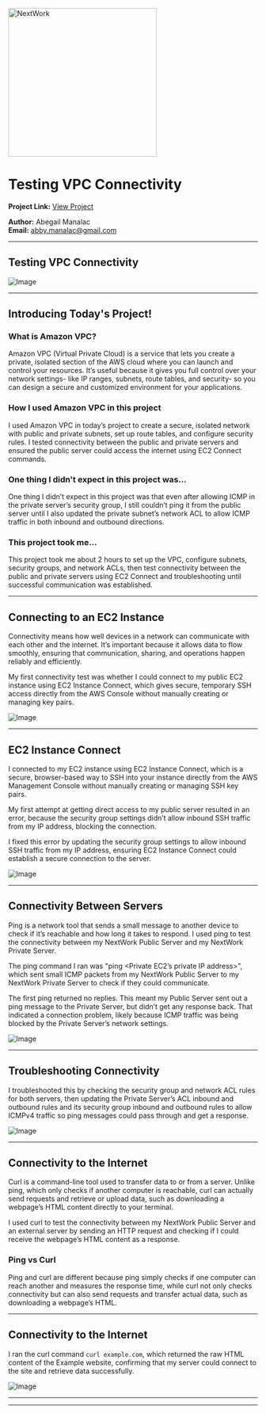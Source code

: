 <img src="https://cdn.prod.website-files.com/677c400686e724409a5a7409/6790ad949cf622dc8dcd9fe4_nextwork-logo-leather.svg" alt="NextWork" width="300" />

# Testing VPC Connectivity

**Project Link:** [View Project](http://learn.nextwork.org/projects/aws-networks-connectivity)

**Author:** Abegail Manalac  
**Email:** abby.manalac@gmail.com

---

## Testing VPC Connectivity

![Image](http://learn.nextwork.org/excited_gray_zealous_miracle_fruit/uploads/aws-networks-connectivity_8ee57662)

---

## Introducing Today's Project!

### What is Amazon VPC?

Amazon VPC (Virtual Private Cloud) is a service that lets you create a private, isolated section of the AWS cloud where you can launch and control your resources. It’s useful because it gives you full control over your network settings- like IP ranges, subnets, route tables, and security- so you can design a secure and customized environment for your applications.


### How I used Amazon VPC in this project

I used Amazon VPC in today’s project to create a secure, isolated network with public and private subnets, set up route tables, and configure security rules. I tested connectivity between the public and private servers and ensured the public server could access the internet using EC2 Connect commands.

### One thing I didn't expect in this project was...

One thing I didn’t expect in this project was that even after allowing ICMP in the private server’s security group, I still couldn’t ping it from the public server until I also updated the private subnet’s network ACL to allow ICMP traffic in both inbound and outbound directions.

### This project took me...

This project took me about 2 hours to set up the VPC, configure subnets, security groups, and network ACLs, then test connectivity between the public and private servers using EC2 Connect and troubleshooting until successful communication was established.

---

## Connecting to an EC2 Instance

Connectivity means how well devices in a network can communicate with each other and the internet. It’s important because it allows data to flow smoothly, ensuring that communication, sharing, and operations happen reliably and efficiently.

My first connectivity test was whether I could connect to my public EC2 instance using EC2 Instance Connect, which gives secure, temporary SSH access directly from the AWS Console without manually creating or managing key pairs.

![Image](http://learn.nextwork.org/excited_gray_zealous_miracle_fruit/uploads/aws-networks-connectivity_88727bef)

---

## EC2 Instance Connect

I connected to my EC2 instance using EC2 Instance Connect, which is a secure, browser-based way to SSH into your instance directly from the AWS Management Console without manually creating or managing SSH key pairs.

My first attempt at getting direct access to my public server resulted in an error, because the security group settings didn’t allow inbound SSH traffic from my IP address, blocking the connection.

I fixed this error by updating the security group settings to allow inbound SSH traffic from my IP address, ensuring EC2 Instance Connect could establish a secure connection to the server.

![Image](http://learn.nextwork.org/excited_gray_zealous_miracle_fruit/uploads/aws-networks-connectivity_1cbb1b88)

---

## Connectivity Between Servers

Ping is a network tool that sends a small message to another device to check if it’s reachable and how long it takes to respond. I used ping to test the connectivity between my NextWork Public Server and my NextWork Private Server.

The ping command I ran was "ping <Private EC2’s private IP address>", which sent small ICMP packets from my NextWork Public Server to my NextWork Private Server to check if they could communicate.


The first ping returned no replies. This meant my Public Server sent out a ping message to the Private Server, but didn’t get any response back. That indicated a connection problem, likely because ICMP traffic was being blocked by the Private Server’s network settings.

![Image](http://learn.nextwork.org/excited_gray_zealous_miracle_fruit/uploads/aws-networks-connectivity_defghijk)

---

## Troubleshooting Connectivity

I troubleshooted this by checking the security group and network ACL rules for both servers, then updating the Private Server’s ACL inbound and outbound rules and its security group inbound and outbound rules to allow ICMPv4 traffic so ping messages could pass through and get a response.

![Image](http://learn.nextwork.org/excited_gray_zealous_miracle_fruit/uploads/aws-networks-connectivity_4a9e8014)

---

## Connectivity to the Internet

Curl is a command-line tool used to transfer data to or from a server. Unlike ping, which only checks if another computer is reachable, curl can actually send requests and retrieve or upload data, such as downloading a webpage’s HTML content directly to your terminal.

I used curl to test the connectivity between my NextWork Public Server and an external server by sending an HTTP request and checking if I could receive the webpage’s HTML content as a response.

### Ping vs Curl

Ping and curl are different because ping simply checks if one computer can reach another and measures the response time, while curl not only checks connectivity but can also send requests and transfer actual data, such as downloading a webpage’s HTML.

---

## Connectivity to the Internet

I ran the curl command `curl example.com`, which returned the raw HTML content of the Example website, confirming that my server could connect to the site and retrieve data successfully.

![Image](http://learn.nextwork.org/excited_gray_zealous_miracle_fruit/uploads/aws-networks-connectivity_8ee57662)

---

---

